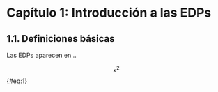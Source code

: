 # Capítulo 1: Introducción a las EDPs

## 1.1. Definiciones básicas

Las EDPs aparecen en ..

$$
x^2 
$$ {#eq:1} 
